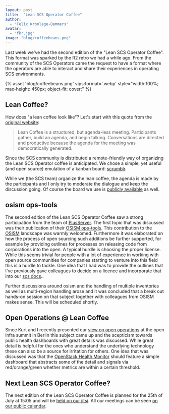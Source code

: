 ```yaml
---
layout: post
title:  "Lean SCS Operator Coffee"
author:
  - "Felix Kronlage-Dammers"
avatar:
  - "fkr.jpg"
image: "blog/coffeebeans.png"
---
```


Last week we've had the second edition of the "Lean SCS Operator Coffee". This format was sparked
by the R2 retro we had a while ago. From the community of the SCS Operators came the request to have
a format where the operators are able to interact and share their experiences in operating SCS
environments.

{% asset 'blog/coffeebeans.png' vips:format='.webp' style="width:100%; max-height: 450px; object-fit: cover;" %}

## Lean Coffee? 

How does "a lean coffee look like"?
Let's start with this quote from the [original website](http://leancoffee.org):

> Lean Coffee is a structured, but agenda-less meeting. Participants gather, build an agenda, and begin talking. Conversations are directed and productive because the agenda for the meeting was democratically generated.

Since the SCS community is distributed a remote-friendly way of organizing the Lean SCS Operator coffee
is anticipated. We chose a simple, yet useful (and open source) emulation of a kanban board: [scrumblr](https://github.com/aliasaria/scrumblr).

While we (the SCS team) organize the lean coffee, the agenda is made by the participants and I only try to moderate the dialogue and keep the discussion going.
Of course the board we use is [publicly available](https://scrumblr.ethibox.fr/9ucuscs-lean-coffee) as well.

## osism ops-tools 

The second edition of the Lean SCS Operator Coffee saw a strong participation from the team of [PlusServer](https://www.plusserver.com). The first topic that
was discussed was their publication of their [OSISM ops-tools](https://github.com/plusserver/osism-opstools/). This contribution to the
[OSISM](https://github.com/osism/) landscape was warmly welcomed. Furthermore it was elaborated on how the process of open sourcing such
additions be further supported, for example by providing outlines for processes on releasing code from corporations into the open. A typical
hurdle is choosing the proper license. While this seems trivial for people with a lot of experience in working with open source communities for
companies starting to venture into this field this is a hurdle to tackle. One idea that I had was to provide the outlines that I've previously
gave colleagues to decide on a licence and incorporate that into our [scs docs](https://github.com/sovereignCloudStack/docs)..

Further discussions around osism and the handling of multiple inventories as well as multi-region handling arose and it was concluded that
a break out hands-on session on that subject together with colleagues from OSISM makes sense. This will be scheduled shortly.

## Open Operations @ Lean Coffee

Since Kurt and I recently presented our [view on open operations](https://www.youtube.com/watch?v=oGuUty7ufN8) at the open infra summit in Berlin this subject came up and the
scepticism towards public health dashboards with great details was discussed. While great detail is helpful for the ones who understand
the underlying technology these can also be a source for irritation for others. One idea that was discussed was that the [OpenStack Health Monitor](https://github.com/SovereignCloudStack/openstack-health-monitor)
should feature a simple dashboard that abstracts some of the detail and signals via red/orange/green whether metrics are within a certain
threshold.

## Next Lean SCS Operator Coffee?

The next edition of the Lean SCS Operator Coffee is planned for the 25th of July at 15:05 and will be [held on our jitsi](https://conf.scs.koeln:8443/SCS-Tech).
All our meetings can be seen [on our public calendar](https://scs.community/contribute/).


